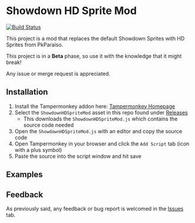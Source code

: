 # Showdown HD Sprite Mod
[![Build Status](https://travis-ci.org/FullLifeGames/ShowdownHDSpriteMod.svg?branch=master)](https://travis-ci.org/FullLifeGames/ShowdownHDSpriteMod)

This project is a mod that replaces the default Showdown Sprites with HD Sprites from PkParaíso.

This project is in a **Beta** phase, so use it with the knowledge that it might break!

Any issue or merge request is appreciated.

## Installation

1) Install the Tampermonkey addon here: [Tampermonkey Homepage](https://www.tampermonkey.net/index.php?ext=dhdg)
2) Select the `ShowdownHDSpriteMod` asset in this repo found under [Releases](https://github.com/FullLifeGames/ShowdownHDSpriteMod/releases)
   * This downloads the `ShowdownHDSpriteMod.js` which contains the source code needed
3) Open the `ShowdownHDSpriteMod.js` with an editor and copy the source code
4) Open Tampermonkey in your browser and click the `Add Script` tab (icon with a plus symbol)
5) Paste the source into the script window and hit save

## Examples

## Feedback

As previously said, any feedback or bug report is welcomed in the [Issues](https://github.com/FullLifeGames/ShowdownHDSpriteMod/issues) tab.   
